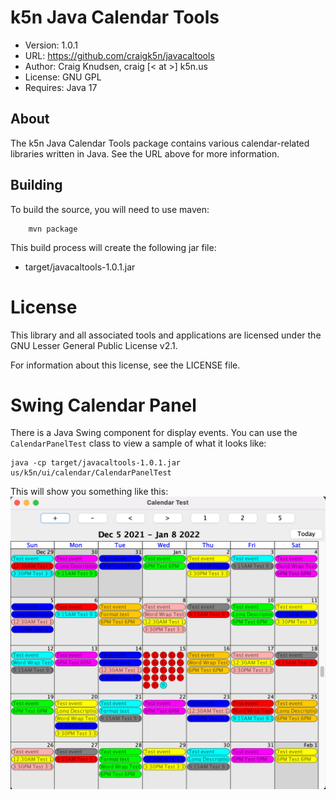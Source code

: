 # k5n Java Calendar Tools
- Version: 1.0.1
- URL: https://github.com/craigk5n/javacaltools
- Author: Craig Knudsen, craig [< at >] k5n.us
- License: GNU GPL
- Requires: Java 17

## About
The k5n Java Calendar Tools package contains various calendar-related
libraries written in Java.  See the URL above for more information.

## Building
To build the source, you will need to use maven:
```
    mvn package
```

This build process will create the following jar file:

- target/javacaltools-1.0.1.jar

# License
This library and all associated tools and applications are licensed under
the GNU Lesser General Public License v2.1.

For information about this license, see the LICENSE file.

# Swing Calendar Panel
There is a Java Swing component for display events.
You can use the `CalendarPanelTest` class to view a sample of what it looks like:
```
java -cp target/javacaltools-1.0.1.jar us/k5n/ui/calendar/CalendarPanelTest
```

This will show you something like this:
![Sample Image for CalendarPanelTest](CalendarPanelTest.png)
